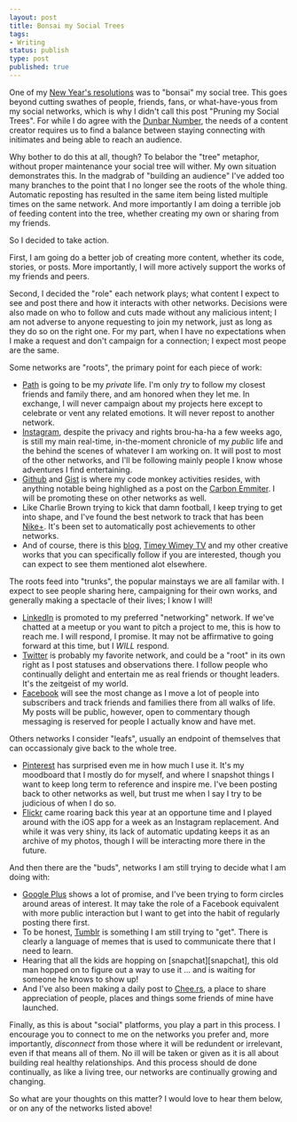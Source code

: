 ```yaml
---
layout: post
title: Bonsai my Social Trees
tags:
- Writing
status: publish
type: post
published: true
---
```


One of my [New Year's resolutions][new-years] was to "bonsai" my social
tree. This goes beyond cutting swathes of people, friends, fans, or
what-have-yous from my social networks, which is why I didn't call this
post "Pruning my Social Trees". For while I do agree with the 
[Dunbar Number][dunbar-number], the needs of a content creator requires 
us to find a balance between staying connecting with initimates and
being able to reach an audience.

Why bother to do this at all, though? To belabor the "tree" metaphor, 
without proper maintenance your social tree will wither. My own situation 
demonstrates this. In the madgrab of "building an audience" I've added too many
branches to the point that I no longer see the roots of the whole thing. Automatic
reposting has resulted in the same item being listed multiple
times on the same network. And more importantly I am doing a terrible
job of feeding content into the tree, whether creating my own or sharing
from my friends.

So I decided to take action.

First, I am going do a better job of creating more content,
whether its code, stories, or posts. More importantly, I will more
actively support the works of my friends and peers.

Second, I decided the "role" each network plays; what
content I expect to see and post there and how it interacts with other
networks. Decisions were also made on who to follow and cuts made
without any malicious intent; I am not adverse to anyone requesting to
join my network, just as long as they do so on the right one. For my
part, when I have no expectations when I make a request and don't
campaign for a connection; I expect most peope are the same.

Some networks are "roots", the primary point for each piece
of work:

* [Path][path] is going to be my *private* life. I'm only *try* 
to follow my closest friends and family there, and am honored when 
they let me. In exchange, I will never campaign about
my projects here except to celebrate or vent any related emotions. It
will never repost to another network.
* [Instagram][instagram], despite the privacy and rights brou-ha-ha a
few weeks ago, is still my main real-time, in-the-moment chronicle of my
*public* life and the behind the scenes of whatever I am working on.
It will post to most of the other networks, and I'll
be following mainly people I know whose
adventures I find entertaining.
* [Github][github] and [Gist][gist] is where my code monkey activities
resides, with anything notable being highlighed as a post on the
[Carbon Emmiter][carbon-five-blog]. I will be promoting these on other
networks as well.
* Like Charlie Brown trying to kick that damn football, I keep trying to
get into shape, and I've found the best network to track that has been
[Nike+][nike-plus]. It's been set to automatically post achievements
to other networks.
* And of course, there is this [blog][blog],
[Timey Wimey TV][timey-wimey-tv] and my other creative works that you
can specifically follow if you are interested, though you can expect to
see them mentioned alot elsewhere.

The roots feed into "trunks", the popular mainstays we are all
familar with. I expect to see people sharing here, campaigning for their
own works, and generally making a spectacle of their lives; I know
I will!

* [LinkedIn][linked-in] is promoted to my preferred "networking"
network. If we've chatted at a meetup or you want to pitch a project to
me, this is how to reach me. I will respond, I promise. It may not be
affirmative to going forward at this time, but I *WILL* respond.
* [Twitter][twitter] is probably my favorite network, and could be a
"root" in its own right as I post statuses and observations there. I
follow people who continually delight and entertain me as real friends
or thought leaders. It's the zeitgeist of my world.
* [Facebook][facebook] will see the most change as I move a lot of
people into subscribers and track friends and families there from all
walks of life. My posts will be public, however, open to commentary though
messaging is reserved for people I actually know and have met.

Others networks I consider "leafs", usually an endpoint of themselves
that can occassionaly give back to the whole tree.
 
* [Pinterest][pinterest] has surprised even me in how much I use it.
It's my moodboard that I mostly do for myself, and where I snapshot
things I want to keep long term to reference and inspire me. I've been
posting back to other networks as well, but trust me when I say I try to
be judicious of when I do so.
* [Flickr][flickr] came roaring back this year at an opportune time and
I played around with the iOS app for a week as an Instagram replacement.
And while it was very shiny, its lack of automatic updating keeps it as
an archive of my photos, though I will be interacting more there in the
future.

And then there are the "buds", networks I am still trying to decide what I
am doing with:

* [Google Plus][google-plus] shows a lot of promise, and I've been
trying to form circles around areas of interest. It may take the role of
a Facebook equivalent with more public interaction but I want to get
into the habit of regularly posting there first.
* To be honest, [Tumblr][tumblr] is something I am still trying to
"get". There is clearly a language of memes that is used to communicate
there that I need to learn.
* Hearing that all the kids are hopping on [snapchat][snapchat], this
old man hopped on to figure out a way to use it ... and is waiting for
someone he knows to show up!
* And I've also been making a daily post to [Chee.rs][cheers], a
place to share appreciation of people, places and things some friends of
mine have launched.

Finally, as this is about "social" platforms, you play a part in this
process. I encourage you to connect to me on the networks you prefer
and, more importantly, *disconnect* from those where it will be
redundent or irrelevant, even if that means all of them. No ill will be
taken or given as it is all about building real healthy relationships.
And this process should de done continually, as like a living tree, our
networks are continually growing and changing.

So what are your thoughts on this matter? I would love to hear them
below, or on any of the networks listed above! 

  [new-years]: http://rudyjahchan.com/2013/01/01/hello-new-year/
  [github]: http://github.com/rudyjahchan
  [facebook]: http://facebook.com/rudyjahchan
  [google-plus]: https://plus.google.com/102403331307606219198/posts
  [tumblr]: http://rudy.tumblr.com/
  [instagram]: http://instagram.com/rudyjahchan
  [twitter]: http://twitter.com/rudy
  [path]: http://path.com
  [pinterest]: http://pinterest.com/rudyjahchan/
  [cheers]: http://www.chee.rs/
  [flickr]: http://www.flickr.com/photos/coderonin/
  [linked-in]: http://www.linkedin.com/in/rudyjahchan/
  [nike-plus]: http://nikeplus.nike.com/plus/profile/rudyjahchan/
  [carbon-five-blog]: http://blog.carbonfive.com
  [gist]: https://gist.github.com/rudyjahchan
  [blog]: http://rudyjahchan.com/blog/
  [timey-wimey-tv]: http://timeywimey.tv
  [dunbar-number]: http://en.wikipedia.org/wiki/Dunbar's_number
